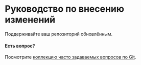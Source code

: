 # Руководство по внесению изменений

Поддерживайте ваш репозиторий обновлённым.

#### Есть вопрос?

Посмотрите [коллекцию часто задаваемых вопросов по Git](http://firstaidgit.ru).

